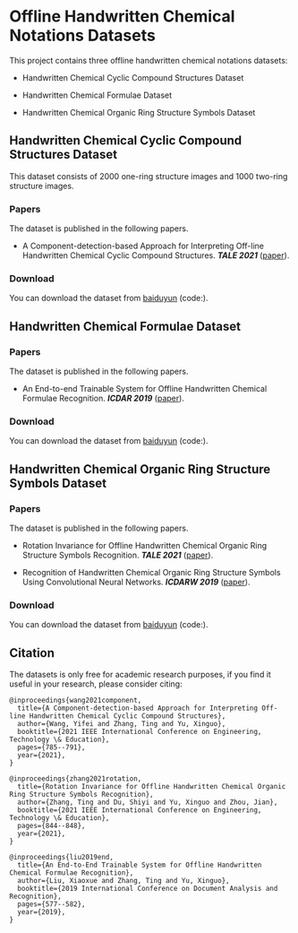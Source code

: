 # Offline Handwritten Chemical Notations Datasets

This project contains three offline handwritten chemical notations datasets:
* Handwritten Chemical Cyclic Compound Structures Dataset
  
* Handwritten Chemical Formulae Dataset  

* Handwritten Chemical Organic Ring Structure Symbols Dataset

## Handwritten Chemical Cyclic Compound Structures Dataset 

This dataset consists of 2000 one-ring structure images and 1000 two-ring structure images. 

### Papers
The dataset is published in the following papers.

* A Component-detection-based Approach for Interpreting Off-line Handwritten Chemical Cyclic Compound Structures. ***TALE 2021***  ([paper](https://ieeexplore.ieee.org/abstract/document/9678874)).

### Download
You can download the dataset from [baiduyun]() (code:).


## Handwritten Chemical Formulae Dataset 

### Papers
The dataset is published in the following papers.

* An End-to-end Trainable System for Offline Handwritten Chemical Formulae Recognition. ***ICDAR 2019***  ([paper](https://ieeexplore.ieee.org/abstract/document/8977958)).

### Download
You can download the dataset from [baiduyun]() (code:).


## Handwritten Chemical Organic Ring Structure Symbols Dataset 

### Papers  
The dataset is published in the following papers.

* Rotation Invariance for Offline Handwritten Chemical Organic Ring Structure Symbols Recognition. ***TALE 2021***  ([paper](https://ieeexplore.ieee.org/abstract/document/9678644)).   

* Recognition of Handwritten Chemical Organic Ring Structure Symbols Using Convolutional Neural Networks. ***ICDARW 2019***  ([paper](https://ieeexplore.ieee.org/abstract/document/8893085)).

### Download
You can download the dataset from [baiduyun]() (code:).


## Citation

The datasets is only free for academic research purposes, if you find it useful in your research, please consider citing:
```
@inproceedings{wang2021component,
  title={A Component-detection-based Approach for Interpreting Off-line Handwritten Chemical Cyclic Compound Structures},
  author={Wang, Yifei and Zhang, Ting and Yu, Xinguo},
  booktitle={2021 IEEE International Conference on Engineering, Technology \& Education},
  pages={785--791},
  year={2021},
}
```

```
@inproceedings{zhang2021rotation,
  title={Rotation Invariance for Offline Handwritten Chemical Organic Ring Structure Symbols Recognition},
  author={Zhang, Ting and Du, Shiyi and Yu, Xinguo and Zhou, Jian},
  booktitle={2021 IEEE International Conference on Engineering, Technology \& Education},
  pages={844--848},
  year={2021},
}
```

```
@inproceedings{liu2019end,
  title={An End-to-End Trainable System for Offline Handwritten Chemical Formulae Recognition},
  author={Liu, Xiaoxue and Zhang, Ting and Yu, Xinguo},
  booktitle={2019 International Conference on Document Analysis and Recognition},
  pages={577--582},
  year={2019},
}
```
